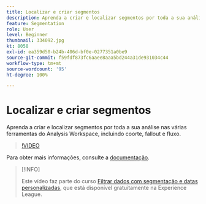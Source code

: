 ```yaml
---
title: Localizar e criar segmentos
description: Aprenda a criar e localizar segmentos por toda a sua análise nas várias ferramentas do Analysis Workspace, incluindo coorte, fallout e fluxo.
feature: Segmentation
role: User
level: Beginner
thumbnail: 334092.jpg
kt: 8058
exl-id: ea359d50-b24b-406d-bf0e-0277351a0be9
source-git-commit: f59fdf873fc6aaee8aaa5bd244a31de931034c44
workflow-type: tm+mt
source-wordcount: '95'
ht-degree: 100%

---
```


# Localizar e criar segmentos

Aprenda a criar e localizar segmentos por toda a sua análise nas várias ferramentas do Analysis Workspace, incluindo coorte, fallout e fluxo.

>[!VIDEO](https://video.tv.adobe.com/v/334092/?quality=12&learn=on)

Para obter mais informações, consulte a [documentação](https://experienceleague.adobe.com/docs/analytics/components/segmentation/segmentation-workflow/seg-workflow.html?lang=pt-BR).

>[!INFO]
>
> Este vídeo faz parte do curso [Filtrar dados com segmentação e datas personalizadas](https://experienceleague.adobe.com/?recommended=Analytics-U-1-2021.1.filterdata&amp;lang=pt-BR), que está disponível gratuitamente na Experience League.

